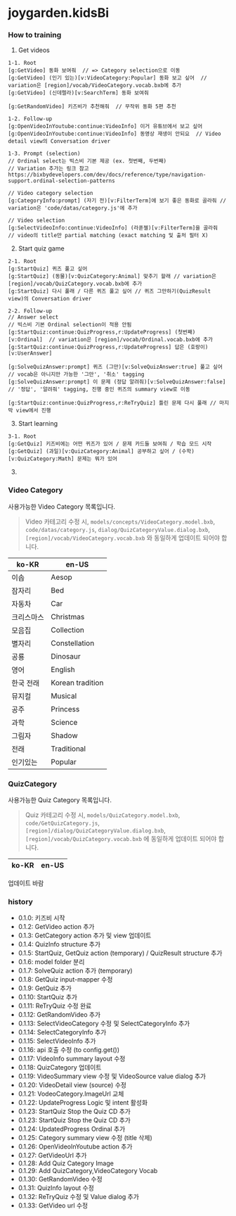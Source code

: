 # joygarden.kidsBi

### How to training
1. Get videos
```
1-1. Root
[g:GetVideo] 동화 보여줘  // => Category selection으로 이동
[g:GetVideo] (인기 있는)[v:VideoCategory:Popular] 동화 보고 싶어  // variation은 [region]/vocab/VideoCategory.vocab.bxb에 추가
[g:GetVideo] (신데렐라)[v:SearchTerm] 동화 보여줘

[g:GetRandomVideo] 키즈비가 추천해줘  // 무작위 동화 5편 추천

1-2. Follow-up
[g:OpenVideoInYoutube:continue:VideoInfo] 이거 유튜브에서 보고 싶어
[g:OpenVideoInYoutube:continue:VideoInfo] 동영상 재생이 안되요  // Video detail view의 Conversation driver

1-3. Prompt (selection)
// Ordinal select는 빅스비 기본 제공 (ex. 첫번째, 두번째)
// Variation 추가는 링크 참고 https://bixbydevelopers.com/dev/docs/reference/type/navigation-support.ordinal-selection-patterns

// Video category selection
[g:CategoryInfo:prompt] (자기 전)[v:FilterTerm]에 보기 좋은 동화로 골라줘 // variation은 'code/datas/category.js'에 추가

// Video selection
[g:SelectVideoInfo:continue:VideoInfo] (라푼젤)[v:FilterTerm]을 골라줘  // video의 title만 partial matching (exact matching 및 출처 필터 X)
```

2. Start quiz game
```
2-1. Root
[g:StartQuiz] 퀴즈 풀고 싶어
[g:StartQuiz] (동물)[v:QuizCategory:Animal] 맞추기 할래 // variation은 [region]/vocab/QuizCategory.vocab.bxb에 추가
[g:StartQuiz] 다시 풀래 / 다른 퀴즈 풀고 싶어 // 퀴즈 그만하기(QuizResult view)의 Conversation driver

2-2. Follow-up
// Answer select
// 빅스비 기본 Ordinal selection이 적용 안됨
[g:StartQuiz:continue:QuizProgress,r:UpdateProgress] (첫번째)[v:Ordinal]  // variation은 [region]/vocab/Ordinal.vocab.bxb에 추가
[g:StartQuiz:continue:QuizProgress,r:UpdateProgress] 답은 (호랑이)[v:UserAnswer]

[g:SolveQuizAnswer:prompt] 퀴즈 (그만)[v:SolveQuizAnswer:true] 풀고 싶어  // vocab은 아니지만 가능한 '그만', '취소' tagging
[g:SolveQuizAnswer:prompt] 이 문제 (정답 알려줘)[v:SolveQuizAnswer:false] // '정답', '알려줘' tagging, 진행 중인 퀴즈의 summary view로 이동

[g:StartQuiz:continue:QuizProgress,r:ReTryQuiz] 틀린 문제 다시 풀래 // 마지막 view에서 진행
```

3. Start learning
```
3-1. Root
[g:GetQuiz] 키즈비에는 어떤 퀴즈가 있어 / 문제 카드들 보여줘 / 학습 모드 시작
[g:GetQuiz] (과일)[v:QuizCategory:Animal] 공부하고 싶어 / (수학)[v:QuizCategory:Math] 문제는 뭐가 있어
```

3. 
### Video Category
사용가능한 Video Category 목록입니다.
> Video 카테고리 수정 시,
> `models/concepts/VideoCategory.model.bxb`, `code/datas/category.js`, `dialog/QuizCategoryValue.dialog.bxb`, `[region]/vocab/VideoCategory.vocab.bxb`
> 와 동일하게 업데이트 되어야 합니다.

| ko-KR | en-US |
|-------|-------|
| 이솝 | Aesop |
| 잠자리 | Bed |
| 자동차 | Car |
| 크리스마스 | Christmas |
| 모음집 | Collection |
| 별자리 | Constellation |
| 공룡 | Dinosaur |
| 영어 | English |
| 한국 전래 | Korean tradition |
| 뮤지컬 | Musical |
| 공주 | Princess |
| 과학 | Science |
| 그림자 | Shadow |
| 전래 | Traditional |
| 인기있는 | Popular |


### QuizCategory
사용가능한 Quiz Category 목록입니다.
> Quiz 카테고리 수정 시,
> `models/QuizCategory.model.bxb`, `code/GetQuizCategory.js`, `[region]/dialog/QuizCategoryValue.dialog.bxb`, `[region]/vocab/QuizCategory.vocab.bxb`
> 에 동일하게 업데이트 되어야 합니다.

| ko-KR | en-US |
| ----- | ----- |
업데이트 바람

### history
- 0.1.0: 키즈비 시작
- 0.1.2: GetVideo action 추가
- 0.1.3: GetCategory action 추가 및 view 업데이트
- 0.1.4: QuizInfo structure 추가
- 0.1.5: StartQuiz, GetQuiz action (temporary) / QuizResult structure 추가
- 0.1.6: model folder 분리
- 0.1.7: SolveQuiz action 추가 (temporary)
- 0.1.8: GetQuiz input-mapper 수정
- 0.1.9: GetQuiz 추가
- 0.1.10: StartQuiz 추가
- 0.1.11: ReTryQuiz 수정 완료
- 0.1.12: GetRandomVideo 추가
- 0.1.13: SelectVideoCategory 수정 및 SelectCategoryInfo 추가
- 0.1.14: SelectCategoryInfo 추가
- 0.1.15: SelectVideoInfo 추가
- 0.1.16: api 호출 수정 (to config.get())
- 0.1.17: VideoInfo summary layout 수정
- 0.1.18: QuizCategory 업데이트
- 0.1.19: VideoSummary view 수정 및 VideoSource value dialog 추가
- 0.1.20: VideoDetail view (source) 수정
- 0.1.21: VodeoCategory.ImageUrl 교체
- 0.1.22: UpdateProgress Logic 및 intent 활성화
- 0.1.23: StartQuiz Stop the Quiz CD 추가 
- 0.1.23: StartQuiz Stop the Quiz CD 추가
- 0.1.24: UpdatedProgress Ordinal 추가 
- 0.1.25: Category summary view 수정 (title 삭제)
- 0.1.26: OpenVideoInYoutube action 추가
- 0.1.27: GetVideoUrl 추가
- 0.1.28: Add Quiz Category Image
- 0.1.29: Add QuizCategory,VideoCategory Vocab
- 0.1.30: GetRandomVideo 수정
- 0.1.31: QuizInfo layout 수정
- 0.1.32: ReTryQuiz 수정 및 Value dialog 추가
- 0.1.33: GetVideo url 수정